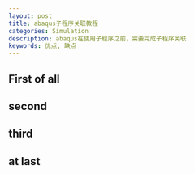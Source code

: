 ```yaml
---
layout: post
title: abaqus子程序关联教程
categories: Simulation
description: abaqus在使用子程序之前，需要完成子程序关联
keywords: 优点, 缺点
---
```


## First of all

## second

## third

## at last
